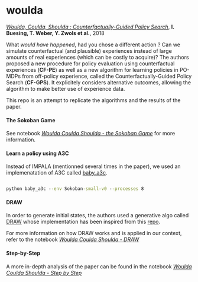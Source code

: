 # woulda

[*Woulda, Coulda, Shoulda : Counterfactually-Guided Policy Search*](https://arxiv.org/abs/1811.06272), **l. Buesing, T. Weber, Y. Zwols et al.**, 2018

What *would have happened*, had you chose a different action ? Can we simulate counterfactual (and plausible) experiences instead of large amounts of real experiences (which can be costly to acquire)? The authors proposed a new procedure for policy evaluation using counterfactual experiences (**CF-PE**) as well as a new algorithm for learning policies in PO-MDPs from off-policy experience, called the Counterfactually-Guided Policy Search (**CF-GPS**). It explicitely considers alternative outcomes, allowing the algorithm to make better use of experience data.

This repo is an attempt to replicate the algorithms and the results of the paper.

#### The Sokoban Game

See notebook [*Woulda Coulda Shoulda - the Sokoban Game*](https://nbviewer.jupyter.org/github/dam-grassman/woulda/blob/master/Woudla%20Coulda%20Shoulda%20-%20The%20Sokoban%20Game.ipynb) for more information.

#### Learn a policy using A3C

Instead of IMPALA (mentionned several times in the paper), we used an implemenatation of A3C called [baby_a3c](https://github.com/greydanus/baby-a3c). 

```cmd

python baby_a3c --env Sokoban-small-v0 --processes 8
```

#### DRAW 

In order to generate initial states, the authors used a generative algo called [DRAW](https://arxiv.org/pdf/1502.04623.pdf) whose implementation has been inspired from this [repo](https://github.com/Natsu6767/Generating-Devanagari-Using-DRAW).

For more information on how DRAW works and is applied in our context, refer to the notebook [*Woulda Coulda Shoulda - DRAW*](https://nbviewer.jupyter.org/github/dam-grassman/woulda/blob/master/Woudla%20Coulda%20Shoulda%20-%20Draw.ipynb)

#### Step-by-Step

A more in-depth analysis of the paper can be found in the notebook [*Woulda Coulda Shoulda - Step by Step*](https://nbviewer.jupyter.org/github/dam-grassman/woulda/blob/master/Woudla%20Coulda%20Shoulda%20-%20Step%20by%20Step.ipynb) 
